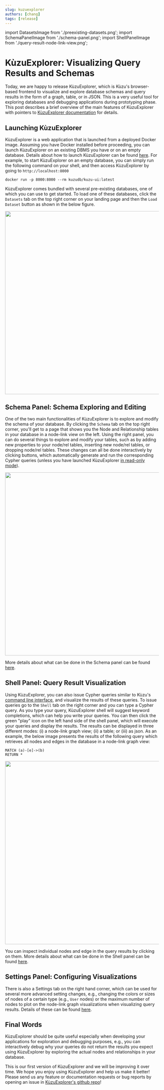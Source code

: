 ```yaml
---
slug: kuzuexplorer
authors: [chang]
tags: [release]
---
```


import DatasetsImage from './preexisting-datasets.png';
import SchemaPanelImage from './schema-panel.png';
import ShellPanelImage from './query-result-node-link-view.png';

# KùzuExplorer: Visualizing Query Results and Schemas

Today, we are happy to release KùzuExplorer, which is Kùzu's browser-based frontend to
visualize and explore database schemas and query results in the form of a graph, table, or in JSON.
This is a very useful tool for exploring databases and debugging applications during prototyping
phase. This post describes a brief overview of the main features of KùzuExplorer with pointers to
[KùzuExplorer documentation](/kuzuexplorer) for details.

<!--truncate-->

## Launching KùzuExplorer

KùzuExplorer is a web application that is launched from a deployed Docker image. Assuming you have Docker
installed before proceeding, you can launch KùzuExplorer on an existing DBMS you have or on an empty database.
Details about how to launch KùzuExplorer can be found [here](/kuzuexplorer/#launching-kùzuexplorer).
For example, to start KùzuExplorer on an empty
database, you can simply run the following command on your shell, and then access KùzuExplorer by going to
`http://localhost:8000`

```
docker run -p 8000:8000 --rm kuzudb/kuzu-ui:latest
```

KùzuExplorer comes bundled with several pre-existing databases, one of which you can use to get started.
To load one of these databases, click the `Datasets` tab on the top right corner on your landing page
and then the `Load Dataset` button as shown in the below figure.

<div class="img-center">
<img src={DatasetsImage} width="600"/>
</div>

## Schema Panel: Schema Exploring and Editing

One of the two main functionalities of KùzuExplorer is to explore and modify the schema of your database.
By clicking the `Schema` tab on the top right corner, you'll get to a page that shows you the
Node and Relationship tables in your database in a node-link view on the left. Using the right panel,
you can do several things to explore and modify your tables, such as by adding new properties to your
node/rel tables, inserting new node/rel tables, or dropping node/rel tables. These changes can all be done
interactively by clicking buttons, which automatically generate and run the corresponding Cypher queries
(unless you have launched KùzuExplorer [in read-only mode](/kuzuexplorer/#access-mode)).

<div class="img-center">
<img src={SchemaPanelImage} width="600"/>
</div>

More details
about what can be done in the Schema panel can be found [here](/kuzuexplorer/schema-panel).

## Shell Panel: Query Result Visualization

Using KùzuExplorer, you can also issue Cypher queries similar to Kùzu's
[command line interface](/installation#command-line), and
visualize the results of these queries.
To issue queries go to the `Shell` tab on the right corner and you can type a Cypher query.
As you type your query, KùzuExplorer shell will suggest keyword completions, which can
help you write your queries. You can then click the green "play" icon on the left hand
side of the shell panel, which will execute your queries and display the results. The
results can be displayed in three different modes: (i) a node-link graph view; (ii) a table; or (iii) as json.
As an example, the below image presents the results of the following query which retrieves all nodes and edges
in the database in a node-link graph view:

```
MATCH (a)-[e]->(b)
RETURN *
```

<div class="img-center">
<img src={ShellPanelImage} width="600"/>
</div>

You can inspect individual nodes and edge in the query results by clicking on them. More details
about what can be done in the Shell panel can be found [here](/kuzuexplorer/shell-panel).

## Settings Panel: Configuring Visualizations

There is also a Settings tab on the right hand corner, which can be used for several more advanced
setting changes, e.g., changing the colors or sizes of nodes of a certain type (e.g., `User` nodes) or
the maximum number of nodes to plot on the node-link graph visualizations when visualizing query results.
Details of these can be found [here](/kuzuexplorer/settings-panel).

## Final Words

KùzuExplorer should be quite useful especially when developing your applications for exploration and debugging purposes, e.g.,
you can interactively debug why your queries do not return the results you expect using KùzuExplorer by exploring the
actual nodes and relationships in your database.

This is our first version of KùzuExplorer and we will be improving it over time.
We hope you enjoy using KùzuExplorer and help us make it better! Please send us any feature or documentation requests or
bug reports by opening an issue in [KùzuExplorer's github repo](https://github.com/kuzudb/explorer)!

